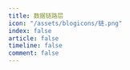 ```yaml
---
title: 数据链路层
icon: "/assets/blogicons/链.png"
index: false
article: false
timeline: false
comment: false
---
```


<div class="catalog-display-container">
  <Catalog hideHeading />
</div>
